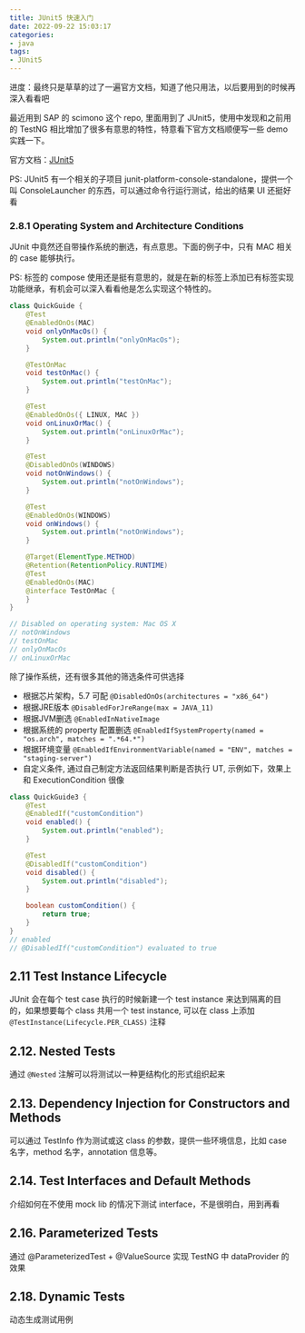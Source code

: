 ```yaml
---
title: JUnit5 快速入门
date: 2022-09-22 15:03:17
categories:
- java
tags:
- JUnit5
---
```


进度：最终只是草草的过了一遍官方文档，知道了他只用法，以后要用到的时候再深入看看吧

最近用到 SAP 的 scimono 这个 repo, 里面用到了 JUnit5，使用中发现和之前用的 TestNG 相比增加了很多有意思的特性，特意看下官方文档顺便写一些 demo 实践一下。

官方文档：[JUnit5](https://junit.org/junit5/docs/current/user-guide/)

PS: JUnit5 有一个相关的子项目 junit-platform-console-standalone，提供一个叫 ConsoleLauncher 的东西，可以通过命令行运行测试，给出的结果 UI 还挺好看

### 2.8.1 Operating System and Architecture Conditions

JUnit 中竟然还自带操作系统的删选，有点意思。下面的例子中，只有 MAC 相关的 case 能够执行。

PS: 标签的 compose 使用还是挺有意思的，就是在新的标签上添加已有标签实现功能继承，有机会可以深入看看他是怎么实现这个特性的。

```java
class QuickGuide {
    @Test
    @EnabledOnOs(MAC)
    void onlyOnMacOs() {
        System.out.println("onlyOnMacOs");
    }

    @TestOnMac
    void testOnMac() {
        System.out.println("testOnMac");
    }

    @Test
    @EnabledOnOs({ LINUX, MAC })
    void onLinuxOrMac() {
        System.out.println("onLinuxOrMac");
    }

    @Test
    @DisabledOnOs(WINDOWS)
    void notOnWindows() {
        System.out.println("notOnWindows");
    }

    @Test
    @EnabledOnOs(WINDOWS)
    void onWindows() {
        System.out.println("notOnWindows");
    }

    @Target(ElementType.METHOD)
    @Retention(RetentionPolicy.RUNTIME)
    @Test
    @EnabledOnOs(MAC)
    @interface TestOnMac {
    }
}

// Disabled on operating system: Mac OS X
// notOnWindows
// testOnMac
// onlyOnMacOs
// onLinuxOrMac
```

除了操作系统，还有很多其他的筛选条件可供选择

* 根据芯片架构，5.7 可配 `@DisabledOnOs(architectures = "x86_64")`
* 根据JRE版本 `@DisabledForJreRange(max = JAVA_11)`
* 根据JVM删选 `@EnabledInNativeImage`
* 根据系统的 property 配置删选 `@EnabledIfSystemProperty(named = "os.arch", matches = ".*64.*")`
* 根据环境变量 `@EnabledIfEnvironmentVariable(named = "ENV", matches = "staging-server")`
* 自定义条件, 通过自己制定方法返回结果判断是否执行 UT, 示例如下，效果上和 ExecutionCondition 很像

```java
class QuickGuide3 {
    @Test
    @EnabledIf("customCondition")
    void enabled() {
        System.out.println("enabled");
    }

    @Test
    @DisabledIf("customCondition")
    void disabled() {
        System.out.println("disabled");
    }

    boolean customCondition() {
        return true;
    }
}
// enabled
// @DisabledIf("customCondition") evaluated to true
```

## 2.11 Test Instance Lifecycle

JUnit 会在每个 test case 执行的时候新建一个 test instance 来达到隔离的目的，如果想要每个 class 共用一个 test instance, 可以在 class 上添加 `@TestInstance(Lifecycle.PER_CLASS)` 注释

## 2.12. Nested Tests

通过 `@Nested` 注解可以将测试以一种更结构化的形式组织起来

## 2.13. Dependency Injection for Constructors and Methods

可以通过 TestInfo 作为测试或这 class 的参数，提供一些环境信息，比如 case 名字，method 名字，annotation 信息等。

## 2.14. Test Interfaces and Default Methods

介绍如何在不使用 mock lib 的情况下测试 interface，不是很明白，用到再看

## 2.16. Parameterized Tests

通过 @ParameterizedTest + @ValueSource 实现 TestNG 中 dataProvider 的效果

## 2.18. Dynamic Tests

动态生成测试用例
